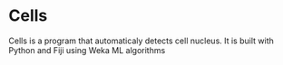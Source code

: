 # Cells
Cells is a program that automaticaly detects cell nucleus. It is built with Python and Fiji using Weka ML algorithms
